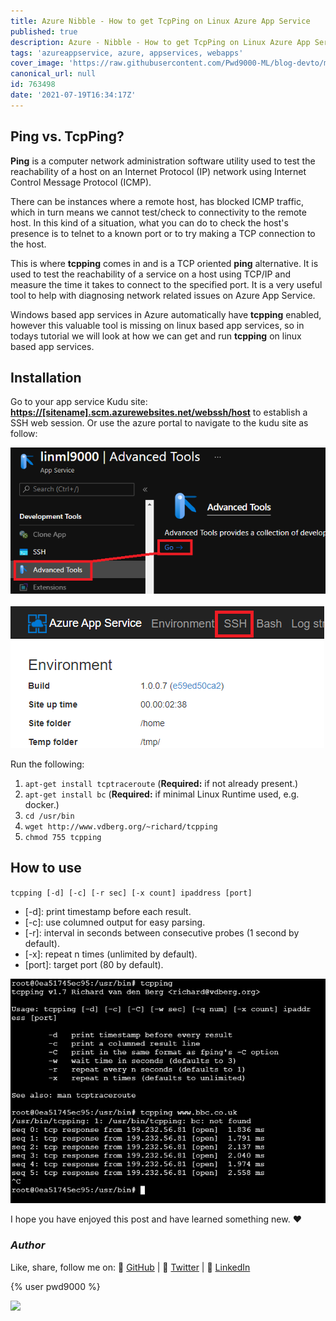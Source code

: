 ```yaml
---
title: Azure Nibble - How to get TcpPing on Linux Azure App Service
published: true
description: Azure - Nibble - How to get TcpPing on Linux Azure App Service
tags: 'azureappservice, azure, appservices, webapps'
cover_image: 'https://raw.githubusercontent.com/Pwd9000-ML/blog-devto/main/posts/2021-Azure-Nibble-TcpPing-Linux-Appsvc/assets/main-azure-nibble.png'
canonical_url: null
id: 763498
date: '2021-07-19T16:34:17Z'
---
```


## Ping vs. TcpPing?

**Ping** is a computer network administration software utility used to test the reachability of a host on an Internet Protocol (IP) network using Internet Control Message Protocol (ICMP).

There can be instances where a remote host, has blocked ICMP traffic, which in turn means we cannot test/check to connectivity to the remote host. In this kind of a situation, what you can do to check the host's presence is to telnet to a known port or to try making a TCP connection to the host.

This is where **tcpping** comes in and is a TCP oriented **ping** alternative. It is used to test the reachability of a service on a host using TCP/IP and measure the time it takes to connect to the specified port. It is a very useful tool to help with diagnosing network related issues on Azure App Service.

Windows based app services in Azure automatically have **tcpping** enabled, however this valuable tool is missing on linux based app services, so in todays tutorial we will look at how we can get and run **tcpping** on linux based app services.

## Installation

Go to your app service Kudu site: **<https://[sitename].scm.azurewebsites.net/webssh/host>** to establish a SSH web session. Or use the azure portal to navigate to the kudu site as follow:

![aznav](https://raw.githubusercontent.com/Pwd9000-ML/blog-devto/main/posts/2021-Azure-Nibble-TcpPing-Linux-Appsvc/assets/aznav.png)

![kudu2](https://raw.githubusercontent.com/Pwd9000-ML/blog-devto/main/posts/2021-Azure-Nibble-TcpPing-Linux-Appsvc/assets/kudu2.png)

Run the following:

1. `apt-get install tcptraceroute` (**Required:** if not already present.)
2. `apt-get install bc` (**Required:** if minimal Linux Runtime used, e.g. docker.)
3. `cd /usr/bin`
4. `wget http://www.vdberg.org/~richard/tcpping`
5. `chmod 755 tcpping`

## How to use

`tcpping [-d] [-c] [-r sec] [-x count] ipaddress [port]`

- [-d]: print timestamp before each result.
- [-c]: use columned output for easy parsing.
- [-r]: interval in seconds between consecutive probes (1 second by default).
- [-x]: repeat n times (unlimited by default).
- [port]: target port (80 by default).

![tcpping1](https://raw.githubusercontent.com/Pwd9000-ML/blog-devto/main/posts/2021-Azure-Nibble-TcpPing-Linux-Appsvc/assets/tcpping1.png)

I hope you have enjoyed this post and have learned something new. :heart:

### _Author_

Like, share, follow me on: :octopus: [GitHub](https://github.com/Pwd9000-ML) | :penguin: [Twitter](https://twitter.com/pwd9000) | :space_invader: [LinkedIn](https://www.linkedin.com/in/marcel-l-61b0a96b/)

{% user pwd9000 %}

<a href="https://www.buymeacoffee.com/pwd9000"><img src="https://img.buymeacoffee.com/button-api/?text=Buy me a coffee&emoji=&slug=pwd9000&button_colour=FFDD00&font_colour=000000&font_family=Cookie&outline_colour=000000&coffee_colour=ffffff"></a>
